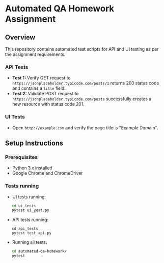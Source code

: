 # Automated QA Homework Assignment

## Overview
This repository contains automated test scripts for API and UI testing as per the assignment requirements.

### API Tests
- **Test 1:** Verify GET request to `https://jsonplaceholder.typicode.com/posts/1` returns 200 status code and contains a `title` field.
- **Test 2:** Validate POST request to `https://jsonplaceholder.typicode.com/posts` successfully creates a new resource with status code 201.

### UI Tests
- Open `http://example.com` and verify the page title is "Example Domain".

## Setup Instructions

### Prerequisites
- Python 3.x installed
- Google Chrome and ChromeDriver

### Tests running

- UI tests running:
```sh 
   cd ui_tests
   pytest ui_yest.py
```

- API tests running:
```shell
   cd api_tests
   pytest test_api.py
```

- Running all tests:
```sh
   cd automated-qa-homework/ 
   pytest
```
